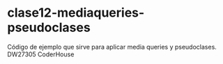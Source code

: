 # clase12-mediaqueries-pseudoclases
Código de ejemplo que sirve para aplicar media queries y pseudoclases. DW27305 CoderHouse
